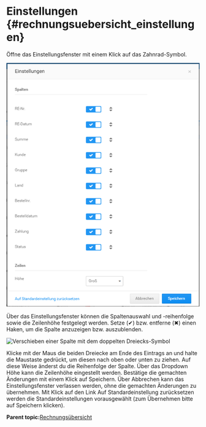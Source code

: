 # Einstellungen {#rechnungsuebersicht_einstellungen}

Öffne das Einstellungsfenster mit einem Klick auf das Zahnrad-Symbol.

![](Bilder/Abb221_RechnungsuebersichtEinstellungen.PNG "Einstellungen für Rechnungsübersicht")

Über das Einstellungsfenster können die Spaltenauswahl und -reihenfolge sowie die Zeilenhöhe festgelegt werden. Setze \(✔\) bzw. entferne \(✖\) einen Haken, um die Spalte anzuzeigen bzw. auszublenden.

![](Bilder/RechnungEinstellungEintragVerschieben_.png "Verschieben einer Spalte mit dem doppelten
      Dreiecks-Symbol")

Klicke mit der Maus die beiden Dreiecke am Ende des Eintrags an und halte die Maustaste gedrückt, um diesen nach oben oder unten zu ziehen. Auf diese Weise änderst du die Reihenfolge der Spalte. Über das Dropdown Höhe kann die Zeilenhöhe eingestellt werden. Bestätige die gemachten Änderungen mit einem Klick auf Speichern. Über Abbrechen kann das Einstellungsfenster verlassen werden, ohne die gemachten Änderungen zu übernehmen. Mit Klick auf den Link Auf Standardeinstellung zurücksetzen werden die Standardeinstellungen vorausgewählt \(zum Übernehmen bitte auf Speichern klicken\).

**Parent topic:**[Rechnungsübersicht](13_8_Rechnungsuebersicht.md)

